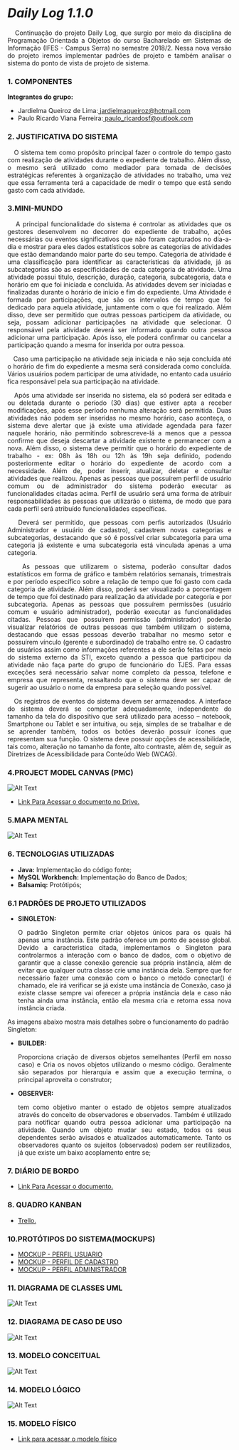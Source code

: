# _Daily Log 1.1.0_

<P align="justify">&nbsp&nbsp Continuação do projeto Daily Log, que surgio por meio da disciplina de Programação Orientada a Objetos do curso Bacharelado em Sistemas de Informação (IFES - Campus Serra) no semestre 2018/2. Nessa nova versão do projeto iremos implementar padrões de projeto e também analisar o sistema do ponto de vista de projeto de sistema.</p>


### 1. COMPONENTES<br>
**Integrantes do grupo:**<br>
-  Jardielma Queiroz de Lima:<a href="url"> jardielmaqueiroz@hotmail.com </a>
-  Paulo Ricardo Viana Ferreira:<a href="url"> paulo_ricardosf@outlook.com <br></a>

### 2. JUSTIFICATIVA DO SISTEMA<br>
<P align="justify">&nbsp&nbsp O sistema tem como propósito principal fazer o controle do tempo gasto com realização de atividades durante o expediente de trabalho. Além disso, o mesmo será utilizado como mediador para tomada de decisões estratégicas referentes à organização de atividades no trabalho, uma vez que essa ferramenta terá a capacidade de medir o tempo que está sendo gasto com cada atividade.</p>

### 3.MINI-MUNDO<br>
<P align="justify">&nbsp&nbsp A principal funcionalidade do sistema é controlar as atividades que os gestores desenvolvem no decorrer do expediente de trabalho, ações necessárias ou eventos significativos que não foram capturados no dia-a-dia e mostrar para eles dados estatísticos sobre as categorias de atividades que estão demandando maior parte do seu tempo. Categoria de atividade é uma classificação para identificar as características da atividade, já as subcategorias são as especificidades de cada categoria de atividade. Uma atividade possui titulo, descrição, duração, categoria, subcategoria, data e horário em que foi iniciada e concluída. As atividades devem ser iniciadas e finalizadas durante o horário de início e fim do expediente. Uma Atividade é formada por participações, que são os intervalos de tempo que foi dedicado para aquela atividade, juntamente com o  que foi realizado. Além disso, deve ser permitido que outras pessoas participem da atividade, ou seja, possam adicionar participações na atividade que selecionar. O responsável pela atividade deverá ser informado quando outra pessoa adicionar uma participação. Após isso, ele poderá confirmar ou cancelar a participação quando a mesma for inserida por outra pessoa.</p>
 
<P align="justify">&nbsp&nbsp Caso uma participação na atividade seja iniciada e não seja concluída até o horário de fim do expediente a mesma será considerada como concluída. Vários usuários podem participar de uma atividade, no entanto cada usuário fica responsável pela sua participação na atividade.</p>
 
<P align="justify">&nbsp&nbsp Após uma atividade ser inserida no sistema, ela só poderá ser editada e ou deletada durante o período (30 dias) que estiver apta a receber modificações, após esse período nenhuma alteração será permitida. Duas atividades não podem ser inseridas no mesmo horário, caso aconteça, o sistema deve alertar que já existe uma atividade agendada para fazer naquele horário, não permitindo sobrescreve-lá a menos que a pessoa confirme que deseja descartar a atividade existente e permanecer com a nova. Além disso, o sistema deve permitir que o horário do expediente de trabalho - ex: 08h às 18h ou 12h às 19h seja definido, podendo posteriormente editar o horário do expediente de acordo com a necessidade. Além de, poder inserir, atualizar, deletar e consultar atividades que realizou. Apenas as pessoas que possuírem perfil de usuário comum ou de administrador do sistema poderão executar as funcionalidades citadas acima. Perfil de usuário será uma forma de atribuir responsabilidades às pessoas que utilizarão o sistema, de modo que para cada perfil será atribuído funcionalidades específicas.</p>
 
<P align="justify">&nbsp&nbsp Deverá ser permitido, que pessoas com perfis autorizados (Usuário Administrador e usuário de cadastro), cadastrem novas categorias e subcategorias, destacando que só é possível criar subcategoria para uma categoria já existente e uma subcategoria está vinculada apenas a uma categoria.</p>
 
<P align="justify">&nbsp&nbsp As pessoas que utilizarem o sistema, poderão consultar dados estatísticos em forma de gráfico e também relatórios semanais, trimestrais e por período específico sobre a relação de tempo que foi gasto com cada categoria de atividade. Além disso, poderá ser visualizado a porcentagem de tempo que foi destinado para realização da atividade por categoria e por subcategoria.
 Apenas as pessoas que possuírem permissões (usuário comum e usuário administrador), poderão executar as funcionalidades citadas. Pessoas que possuírem permissão (administrador) poderão visualizar relatórios de outras pessoas que também utilizam o sistema, destacando que essas pessoas deverão trabalhar no mesmo setor e possuírem vínculo (gerente e subordinado) de trabalho entre se.
 O cadastro de usuários assim como informações referentes a ele serão feitas por meio do sistema externo da STI, exceto quando a pessoa que participou da atividade não faça parte do grupo de funcionário do TJES. Para essas exceções será necessário salvar nome completo da pessoa, telefone e empresa que representa, ressaltando que o sistema deve ser capaz de sugerir ao usuário o nome da empresa para seleção quando possível.</p>
 
<P align="justify">&nbsp&nbsp Os registros de eventos do sistema devem ser armazenados. A interface do sistema deverá se comportar adequadamente, independente do tamanho da tela do dispositivo que será utilizado para acesso – notebook, Smartphone ou Tablet e ser intuitiva, ou seja, simples de se trabalhar e de se aprender também, todos os botões deverão possuir ícones que representam sua função.
O sistema deve possuir opções de acessibilidade, tais como, alteração no tamanho da fonte, alto contraste, além de, seguir as Diretrizes de Acessibilidade para Conteúdo Web (WCAG).</p>

### 4.PROJECT MODEL CANVAS (PMC)<br>
 ![Alt Text](https://github.com/pauloricardo50/Daily-Log-1.1/blob/master/Imagens/PROJECT%20MODEL%20CANVAS%20(PMC).PNG)
-  [Link Para Acessar o documento no Drive.](https://docs.google.com/document/d/1LCl8LuVsgQ8qMymWssgEbuBA2PrL6HwTJfxHi1nR5sU/edit?usp=sharing)

### 5.MAPA MENTAL<br>
 ![Alt Text](https://github.com/JardielmaQueiroz/Daily-Log/blob/master/Imagens/Mapa%20Mental%20do%20Sistema.PNG?raw=true)
 
### 6. TECNOLOGIAS UTILIZADAS<br>
-  **Java:** Implementação do código fonte;
-  **MySQL Workbench:** Implementação do Banco de Dados;
-  **Balsamiq:** Protótipós;

### 6.1 PADRÕES DE PROJETO UTILIZADOS<br>
-  **SINGLETON:** <P align="justify"> O padrão Singleton permite criar objetos únicos para os quais há apenas uma instância. Este padrão oferece um ponto de acesso global. Devido a caracteristica citada, implementamos o Singleton para controlarmos a interação com o banco de dados, com o objetivo de garantir que a classe conexão gerencie sua própria instância, além de evitar que qualquer outra classe crie uma instância dela. 
 Sempre que for necessário fazer uma conexão com o banco o metódo conectar() é chamado, ele irá verificar se já existe uma instância de Conexão, caso já existe classe sempre vai oferecer a própria instância dela e caso não tenha ainda uma instância, então ela mesma cria e retorna essa nova instância criada.
 
 As imagens abaixo mostra mais detalhes sobre o funcionamento do padrão Singleton:

</p>

-  **BUILDER:** <P align="justify"> Proporciona criação de diversos objetos semelhantes (Perfil em nosso caso) e Cria os novos objetos utilizando o mesmo código. Geralmente são separados por hierarquia e assim que a execução termina, o principal aproveita o construtor;</p>

-  **OBSERVER:** <P align="justify"> tem como objetivo manter o estado de objetos sempre atualizados através do conceito de observadores e observados. Também é utilizado para notificar quando outra pessoa adicionar uma participação na atividade. Quando um objeto mudar seu estado, todos os seus dependentes serão avisados e atualizados automaticamente. Tanto os observadores quanto os sujeitos (observados) podem ser reutilizados, já que existe um baixo acoplamento entre se;</p>

### 7. DIÁRIO DE BORDO<br>
-  [Link Para Acessar o documento.](https://docs.google.com/document/d/1InH9X7oqH3iYVlX3xz8kX7wTIYcAmi3jNy94Y1scZEo/edit?usp=sharing)

### 8. QUADRO KANBAN<br>
-  [Trello.](https://trello.com/b/HZuN7nHJ/dailylog2)

### 10.PROTÓTIPOS DO SISTEMA(MOCKUPS)<br>
-  [MOCKUP - PERFIL USUARIO](https://github.com/pauloricardo50/Daily-Log-1.1/blob/master/Documentos/Prot%C3%B3tipos/Daily%20Log%20%20-%20Perfil%20de%20Cadastro.pdf)
-  [MOCKUP - PERFIL DE CADASTRO](https://github.com/pauloricardo50/Daily-Log-1.1/blob/master/Documentos/Prot%C3%B3tipos/Daily%20Log%20-%20Perfil%20Adiministrador.pdf)
-  [MOCKUP - PERFIL ADMINISTRADOR](https://github.com/pauloricardo50/Daily-Log-1.1/blob/master/Documentos/Prot%C3%B3tipos/Daily%20Log%20-%20Perfil%20Usuario%20Comum%20.pdf)

### 11. DIAGRAMA DE CLASSES UML<br>
 ![Alt Text](https://github.com/pauloricardo50/Daily-Log-1.1/blob/master/Imagens/Diagrama%20de%20Classe%20-%20Daily%20Log.jpg?raw=true)

### 12. DIAGRAMA DE CASO DE USO <br>
 ![Alt Text](https://github.com/pauloricardo50/Daily-Log-1.1/blob/master/Imagens/Diagrama%20de%20Caso%20de%20Uso%20-%20Daily%20Log.jpg)

### 13. MODELO CONCEITUAL <br>
 ![Alt Text](https://github.com/JardielmaQueiroz/Daily-Log/blob/master/Imagens/Modelo%20Conceitual%20DailyLog.png)

### 14. MODELO LÓGICO <br>
 ![Alt Text](https://github.com/JardielmaQueiroz/Daily-Log/blob/master/Imagens/Modelo%20Entidade%20Relacionamento%20Daily%20Log%20.png)

### 15. MODELO FÍSICO <br>
 - [Link para acessar o modelo físico](https://github.com/JardielmaQueiroz/Daily-Log/blob/master/Banco%20de%20Dados/dailylog.sql)
